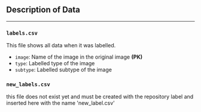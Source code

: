## Description of Data
------------

### `labels.csv` 

This file shows all data when it was labelled.

- `image`: Name of the image in the original image __(PK)__
- `type`: Labelled type of the image
- `subtype`: Labelled subtype of the image


### `new_labels.csv`

this file does not exist yet and must be created with the repository label and inserted here with the name 'new_label.csv'

